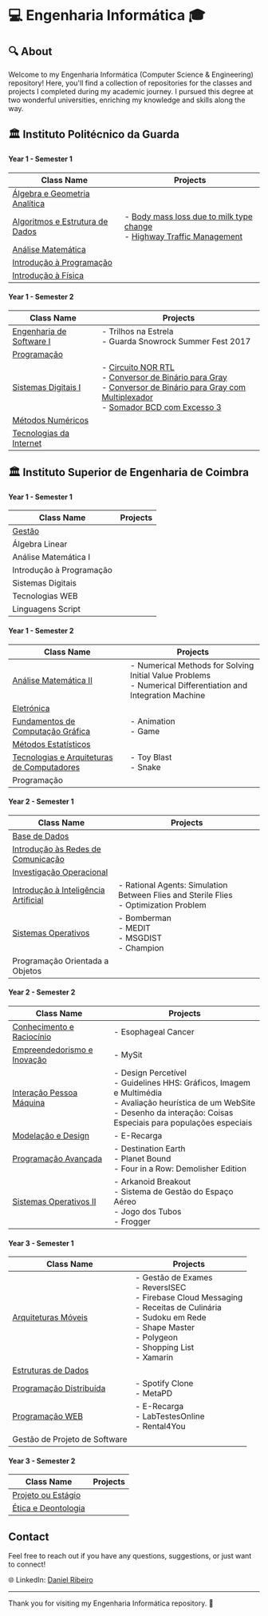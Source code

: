 # 💻 Engenharia Informática 🎓

## 🔍 About
Welcome to my Engenharia Informática (Computer Science & Engineering) repository! Here, you'll find a collection of repositories for the classes and projects I completed during my academic journey. I pursued this degree at two wonderful universities, enriching my knowledge and skills along the way.

## 🏛️ Instituto Politécnico da Guarda

#### Year 1 - Semester 1

| Class Name | Projects |
| ---- | ---- | 
| [Álgebra e Geometria Analítica](https://github.com/danielmribeiro/ipg-lei-algebra-e-geometria-analitica) | |
| [Algoritmos e Estrutura de Dados](https://github.com/danielmribeiro/ipg-lei-algoritmos-e-estruturas-de-dados) | - [Body mass loss due to milk type change](https://github.com/danielmribeiro/body-mass-loss-due-to-milk-type-change) <br> - [Highway Traffic Management](https://github.com/danielmribeiro/highway-traffic-management) |
| [Análise Matemática](https://github.com/danielmribeiro/ipg-lei-analise-matematica) | |
| [Introdução à Programação](https://github.com/danielmribeiro/ipg-lei-introducao-a-programacao) | |
| [Introdução à Física](https://github.com/danielmribeiro/ipg-lei-introducao-a-fisica) | |

#### Year 1 - Semester 2

| Class Name | Projects |
| ---- | ---- | 
| [Engenharia de Software I](https://github.com/danielmribeiro/ipg-lei-engenharia-de-software-i) | - Trilhos na Estrela <br> - Guarda Snowrock Summer Fest 2017 |
| [Programação](https://github.com/danielmribeiro/ipg-lei-programacao) | |
| [Sistemas Digitais I](https://github.com/danielmribeiro/ipg-lei-sistemas-digitais-i) | - [Circuito NOR RTL](https://github.com/danielmribeiro/ipg-lei-sistemas-digitais-i/blob/master/reports/circuito_nor_rtl/relatorio_circuito_NOR_RTL.pdf) <br> - [Conversor de Binário para Gray](https://github.com/danielmribeiro/ipg-lei-sistemas-digitais-i/blob/master/reports/conversor_de_binario_para_gray/relatorio_conversor_de_binario_para_gray.pdf) <br> - [Conversor de Binário para Gray com Multiplexador](https://github.com/danielmribeiro/ipg-lei-sistemas-digitais-i/blob/master/reports/conversor_de_binario_para_gray_com_multiplexador/relatorio_conversor_de_binario_para_gray_com_multiplexador.pdf) <br> - [Somador BCD com Excesso 3](https://github.com/danielmribeiro/ipg-lei-sistemas-digitais-i/blob/master/reports/somador_bcd_com_excesso_3/relatorio_somador_bcd_com_excesso_3.pdf) |
| [Métodos Numéricos](https://github.com/danielmribeiro/ipg-lei-metodos-numericos) | |
| [Tecnologias da Internet](https://github.com/danielmribeiro/ipg-lei-tecnologias-da-internet) | |

## 🏛️ Instituto Superior de Engenharia de Coimbra

#### Year 1 - Semester 1

| Class Name | Projects |
| ---- | ---- |
| [Gestão](https://github.com/danielmribeiro/isec-lei-gestao) | |
| Álgebra Linear | |
| Análise Matemática I | |
| Introdução à Programação | |
| Sistemas Digitais | |
| Tecnologias WEB | |
| Linguagens Script | |

#### Year 1 - Semester 2

| Class Name | Projects |
| ---- | ---- |
| [Análise Matemática II](https://github.com/danielmribeiro/isec-lei-analise-matematica-ii) | - Numerical Methods for Solving Initial Value Problems <br> - Numerical Differentiation and Integration Machine |
| [Eletrónica](https://github.com/danielmribeiro/isec-lei-eletronica) | |
| [Fundamentos de Computação Gráfica](https://github.com/danielmribeiro/isec-lei-fundamentos-de-computacao-grafica) | - Animation <br> - Game |
| [Métodos Estatísticos](https://github.com/danielmribeiro/isec-lei-metodos-estatisticos) | |
| [Tecnologias e Arquiteturas de Computadores](https://github.com/danielmribeiro/isec-lei-tecnologias-e-arquiteturas-de-computadores) | - Toy Blast <br> - Snake |
| Programação | |

#### Year 2 - Semester 1

| Class Name | Projects |
| ---- | ---- |
| [Base de Dados](https://github.com/danielmribeiro/isec-lei-base-de-dados) | |
| [Introdução às Redes de Comunicação](https://github.com/danielmribeiro/isec-lei-introducao-as-redes-de-comunicacao) | |
| [Investigação Operacional](https://github.com/danielmribeiro/isec-lei-investigacao-operacional) | |
| [Introdução à Inteligência Artificial](https://github.com/danielmribeiro/isec-lei-introducao-a-inteligencia-artificial) | - Rational Agents: Simulation Between Flies and Sterile Flies <br> - Optimization Problem |
| [Sistemas Operativos](https://github.com/danielmribeiro/isec-lei-sistemas-operativos-ii) | - Bomberman <br> - MEDIT <br> - MSGDIST <br> - Champion |
| Programação Orientada a Objetos | |

#### Year 2 - Semester 2

| Class Name | Projects |
| ---- | ---- |
| [Conhecimento e Raciocínio](https://github.com/danielmribeiro/isec-lei-conhecimento-e-raciocinio) | - Esophageal Cancer |
| [Empreendedorismo e Inovação](https://github.com/danielmribeiro/isec-lei-empreendedorismo-e-inovacao) | - MySit |
| [Interação Pessoa Máquina](https://github.com/danielmribeiro/isec-lei-interacao-pessoa-maquina) | - Design Percetível <br> - Guidelines HHS: Gráficos, Imagem e Multimédia <br> - Avaliação heurística de um WebSite <br> - Desenho da interação: Coisas Especiais para populações especiais |
| [Modelação e Design](https://github.com/danielmribeiro/isec-lei-modelacao-e-design) | - E-Recarga |
| [Programação Avançada](https://github.com/danielmribeiro/isec-lei-programacao-avancada) | - Destination Earth <br> - Planet Bound<br> - Four in a Row: Demolisher Edition <br> |
| [Sistemas Operativos II](https://github.com/danielmribeiro/isec-lei-sistemas-operativos) | - Arkanoid Breakout <br> - Sistema de Gestão do Espaço Aéreo <br> - Jogo dos Tubos <br> - Frogger <br> |

#### Year 3 - Semester 1

| Class Name | Projects |
| ---- | ---- |
| [Arquiteturas Móveis](https://github.com/danielmribeiro/isec-lei-arquiteturas-moveis) | - Gestão de Exames <br> - ReversISEC <br> - Firebase Cloud Messaging <br> - Receitas de Culinária <br> - Sudoku em Rede <br> - Shape Master <br> - Polygeon <br> - Shopping List <br> - Xamarin |
| [Estruturas de Dados](https://github.com/danielmribeiro/isec-lei-estruturas-de-dados) | |
| [Programação Distribuída](https://github.com/danielmribeiro/isec-lei-programacao-distribuida) | - Spotify Clone <br> - MetaPD |
| [Programação WEB](https://github.com/danielmribeiro/isec-lei-programacao-web) | - E-Recarga <br> - LabTestesOnline <br> - Rental4You |
| Gestão de Projeto de Software | |

#### Year 3 - Semester 2

| Class Name | Projects |
| ---- | ---- |
| [Projeto ou Estágio](https://github.com/danielmribeiro/isec-lei-projeto-ou-estagio) | |
| [Ética e Deontologia](https://github.com/danielmribeiro/isec-lei-etica-e-deontologia) | |

## Contact

Feel free to reach out if you have any questions, suggestions, or just want to connect!

🌐 LinkedIn: [Daniel Ribeiro](https://www.linkedin.com/in/dmoreiraribeiro/)

---

Thank you for visiting my Engenharia Informática repository. 🚀
